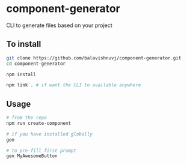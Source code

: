 # component-generator

CLI to generate files based on your project

## To install

```bash
git clone https://github.com/balavishnuvj/component-generator.git
cd component-generator

npm install

npm link . # if want the CLI to available anywhere
```

## Usage

```bash
# from the repo
npm run create-component

# if you have installed globally
gen

# to pre-fill first prompt
gen MyAwesomeButton
```
